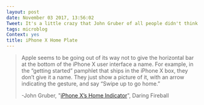 ```yaml
---
layout: post
date: November 03 2017, 13:56:02
Tweet: It's a little crazy that John Gruber of all people didn't think to call the home indicator, "Home Plate".
tags: microblog
Context: yes
title: iPhone X Home Plate
---
```


>Apple seems to be going out of its way not to give the horizontal bar at the bottom of the iPhone X user interface a name. For example, in the “getting started” pamphlet that ships in the iPhone X box, they don’t give it a name. They just show a picture of it, with an arrow indicating the gesture, and say “Swipe up to go home.”
>
>-John Gruber, "[iPhone X’s Home Indicator](https://daringfireball.net/linked/2017/11/01/iphone-x-home-indicator)", Daring Fireball
